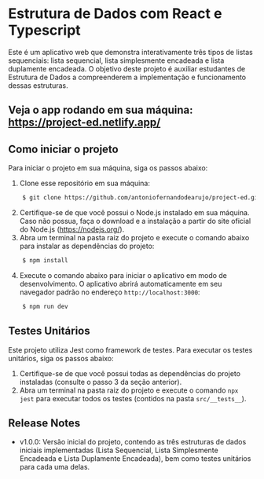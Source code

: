 # Estrutura de Dados com React e Typescript

Este é um aplicativo web que demonstra interativamente três tipos de listas sequenciais: lista sequencial, lista simplesmente encadeada e lista duplamente encadeada. O objetivo deste projeto é auxiliar estudantes de Estrutura de Dados a compreenderem a implementação e funcionamento dessas estruturas.

## Veja o app rodando em sua máquina: https://project-ed.netlify.app/

## Como iniciar o projeto

Para iniciar o projeto em sua máquina, siga os passos abaixo:

1. Clone esse repositório em sua máquina:
```bash
    $ git clone https://github.com/antoniofernandodearujo/project-ed.git
```
2. Certifique-se de que você possui o Node.js instalado em sua máquina. Caso não possua, faça o download e a instalação a partir do site oficial do Node.js (https://nodejs.org/).
3. Abra um terminal na pasta raiz do projeto e execute o comando abaixo para instalar as dependências do projeto:
```bash
    $ npm install
```
4. Execute o comando abaixo para iniciar o aplicativo em modo de desenvolvimento. O aplicativo abrirá automaticamente em seu navegador padrão no endereço `http://localhost:3000`:
```bash
    $ npm run dev
```

## Testes Unitários

Este projeto utiliza Jest como framework de testes. Para executar os testes unitários, siga os passos abaixo:

1. Certifique-se de que você possui todas as dependências do projeto instaladas (consulte o passo 3 da seção anterior).
2. Abra um terminal na pasta raiz do projeto e execute o comando `npx jest` para executar todos os testes (contidos na pasta `src/__tests__`).

## Release Notes
- v1.0.0: 
Versão inicial do projeto, contendo as três estruturas de dados iniciais implementadas (Lista Sequencial, Lista Simplesmente Encadeada e Lista Duplamente Encadeada), bem como testes unitários para cada uma delas.
